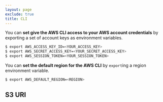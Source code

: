 ```yaml
---
layout: page
exclude: true
title: CLI
---
```


You can **set give the AWS CLI access to your AWS account credentials** by exporting a set of account keys as environment variables.
```bash
$ export AWS_ACCESS_KEY_ID=<YOUR_ACCESS_KEY>
$ export AWS_SECRET_ACCESS_KEY=<YOUR_SECRET_ACCESS_KEY>
$ export AWS_SESSION_TOKEN=<YOUR_SESSION_TOKEN>
```

You can **set the default region for the AWS CLI** by `export`ing a region environment variable.
```bash
$ export AWS_DEFAULT_REGION=<REGION>
```

## S3 URI


<!--stackedit_data:
eyJoaXN0b3J5IjpbMjA5MTQ4OTQyNCwxMTcyMTgyMTY4XX0=
-->